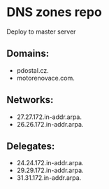 # DNS zones repo
Deploy to master server

## Domains:
- pdostal.cz.
- motorenovace.com.

## Networks:
- 27.27.172.in-addr.arpa.
- 26.26.172.in-addr.arpa.

## Delegates:
- 24.24.172.in-addr.arpa.
- 29.29.172.in-addr.arpa.
- 31.31.172.in-addr.arpa.
